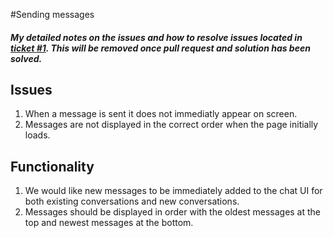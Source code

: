 #Sending messages
##### My detailed notes on the issues and how to resolve issues located in [ticket #1](https://github.com/KookiKodes/4cb000/issues/1). This will be removed once pull request and solution has been solved.

## Issues
1. When a message is sent it does not immediatly appear on screen.
2. Messages are not displayed in the correct order when the page initially loads.

## Functionality
1. We would like new messages to be immediately added to the chat UI for both existing conversations and new conversations.
2. Messages should be displayed in order with the oldest messages at the top and newest messages at the bottom.
